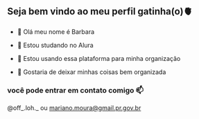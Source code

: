 ## Seja bem vindo ao meu perfil gatinha(o)🫀


- 🔭 Olá meu nome é Barbara 

- 🌱 Estou studando no Alura
- 👯 Estou usando essa plataforma para minha organização
- 🤔 Gostaria de deixar minhas coisas bem organizada 
  


### você pode entrar em contato comigo 📫

@off_.loh._
ou
mariano.moura@gmail.pr.gov.br
